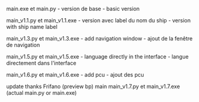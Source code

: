 main.exe et main.py - version de base - basic version

main_v1.1.py et main_v1.1.exe - version avec label du nom du ship - version with ship name label

main_v1.3.py et main_v1.3.exe - add navigation window - ajout de la fenêtre de navigation

main_v1.5.py et main_v1.5.exe - language directly in the interface - langue directement dans l'interface

main_v1.6.py et main_v1.6.exe - add pcu - ajout des pcu 

update thanks Frifano (preview bp) main main_v1.7.py et main_v1.7.exe  (actual main.py or main.exe)
